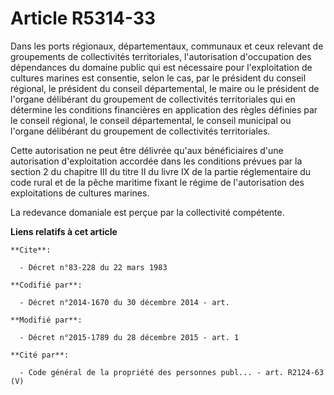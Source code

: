# Article R5314-33

Dans les ports régionaux, départementaux, communaux et ceux relevant de groupements de collectivités territoriales,
l'autorisation d'occupation des dépendances du domaine public qui est nécessaire pour l'exploitation de cultures marines est
consentie, selon le cas, par le président du conseil régional, le président du conseil départemental, le maire ou le
président de l'organe délibérant du groupement de collectivités territoriales qui en détermine les conditions financières en
application des règles définies par le conseil régional, le conseil départemental, le conseil municipal ou l'organe
délibérant du groupement de collectivités territoriales.

Cette autorisation ne peut être délivrée qu'aux bénéficiaires d'une autorisation d'exploitation accordée dans les conditions
prévues par la section 2 du chapitre III du titre II du livre IX de la partie réglementaire du code rural et de la pêche
maritime fixant le régime de l'autorisation des exploitations de cultures marines.

La redevance domaniale est perçue par la collectivité compétente.

**Liens relatifs à cet article**

	**Cite**:

	  - Décret n°83-228 du 22 mars 1983

	**Codifié par**:

	  - Décret n°2014-1670 du 30 décembre 2014 - art.

	**Modifié par**:

	  - Décret n°2015-1789 du 28 décembre 2015 - art. 1

	**Cité par**:

	  - Code général de la propriété des personnes publ... - art. R2124-63 (V)
